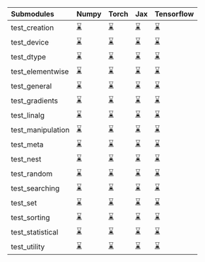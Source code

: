 | Submodules        | Numpy                                                                                                                           | Torch                                                                                                                           | Jax                                                                                                                             | Tensorflow                                                                                                                      |
|:------------------|:--------------------------------------------------------------------------------------------------------------------------------|:--------------------------------------------------------------------------------------------------------------------------------|:--------------------------------------------------------------------------------------------------------------------------------|:--------------------------------------------------------------------------------------------------------------------------------|
| test_creation     | <a href="https://github.com/unifyai/ivy/runs/8095357288?check_suite_focus=true" rel="noopener noreferrer" target="_blank">⌛</a> | <a href="https://github.com/unifyai/ivy/runs/8095360244?check_suite_focus=true" rel="noopener noreferrer" target="_blank">⌛</a> | <a href="https://github.com/unifyai/ivy/runs/8095363030?check_suite_focus=true" rel="noopener noreferrer" target="_blank">⌛</a> | <a href="https://github.com/unifyai/ivy/runs/8095365408?check_suite_focus=true" rel="noopener noreferrer" target="_blank">⌛</a> |
| test_device       | <a href="https://github.com/unifyai/ivy/runs/8095357465?check_suite_focus=true" rel="noopener noreferrer" target="_blank">⌛</a> | <a href="https://github.com/unifyai/ivy/runs/8095360380?check_suite_focus=true" rel="noopener noreferrer" target="_blank">⌛</a> | <a href="https://github.com/unifyai/ivy/runs/8095363180?check_suite_focus=true" rel="noopener noreferrer" target="_blank">⌛</a> | <a href="https://github.com/unifyai/ivy/runs/8095365602?check_suite_focus=true" rel="noopener noreferrer" target="_blank">⌛</a> |
| test_dtype        | <a href="https://github.com/unifyai/ivy/runs/8095357623?check_suite_focus=true" rel="noopener noreferrer" target="_blank">⌛</a> | <a href="https://github.com/unifyai/ivy/runs/8095360542?check_suite_focus=true" rel="noopener noreferrer" target="_blank">⌛</a> | <a href="https://github.com/unifyai/ivy/runs/8095363329?check_suite_focus=true" rel="noopener noreferrer" target="_blank">⌛</a> | <a href="https://github.com/unifyai/ivy/runs/8095365772?check_suite_focus=true" rel="noopener noreferrer" target="_blank">⌛</a> |
| test_elementwise  | <a href="https://github.com/unifyai/ivy/runs/8095357864?check_suite_focus=true" rel="noopener noreferrer" target="_blank">⌛</a> | <a href="https://github.com/unifyai/ivy/runs/8095360718?check_suite_focus=true" rel="noopener noreferrer" target="_blank">⌛</a> | <a href="https://github.com/unifyai/ivy/runs/8095363510?check_suite_focus=true" rel="noopener noreferrer" target="_blank">⌛</a> | <a href="https://github.com/unifyai/ivy/runs/8095365941?check_suite_focus=true" rel="noopener noreferrer" target="_blank">⌛</a> |
| test_general      | <a href="https://github.com/unifyai/ivy/runs/8095358036?check_suite_focus=true" rel="noopener noreferrer" target="_blank">⌛</a> | <a href="https://github.com/unifyai/ivy/runs/8095360908?check_suite_focus=true" rel="noopener noreferrer" target="_blank">⌛</a> | <a href="https://github.com/unifyai/ivy/runs/8095363645?check_suite_focus=true" rel="noopener noreferrer" target="_blank">⌛</a> | <a href="https://github.com/unifyai/ivy/runs/8095366167?check_suite_focus=true" rel="noopener noreferrer" target="_blank">⌛</a> |
| test_gradients    | <a href="https://github.com/unifyai/ivy/runs/8095358164?check_suite_focus=true" rel="noopener noreferrer" target="_blank">⌛</a> | <a href="https://github.com/unifyai/ivy/runs/8095361174?check_suite_focus=true" rel="noopener noreferrer" target="_blank">⌛</a> | <a href="https://github.com/unifyai/ivy/runs/8095363787?check_suite_focus=true" rel="noopener noreferrer" target="_blank">⌛</a> | <a href="https://github.com/unifyai/ivy/runs/8095366389?check_suite_focus=true" rel="noopener noreferrer" target="_blank">⌛</a> |
| test_linalg       | <a href="https://github.com/unifyai/ivy/runs/8095358328?check_suite_focus=true" rel="noopener noreferrer" target="_blank">⌛</a> | <a href="https://github.com/unifyai/ivy/runs/8095361374?check_suite_focus=true" rel="noopener noreferrer" target="_blank">⌛</a> | <a href="https://github.com/unifyai/ivy/runs/8095363906?check_suite_focus=true" rel="noopener noreferrer" target="_blank">⌛</a> | <a href="https://github.com/unifyai/ivy/runs/8095366607?check_suite_focus=true" rel="noopener noreferrer" target="_blank">⌛</a> |
| test_manipulation | <a href="https://github.com/unifyai/ivy/runs/8095358540?check_suite_focus=true" rel="noopener noreferrer" target="_blank">⌛</a> | <a href="https://github.com/unifyai/ivy/runs/8095361554?check_suite_focus=true" rel="noopener noreferrer" target="_blank">⌛</a> | <a href="https://github.com/unifyai/ivy/runs/8095364075?check_suite_focus=true" rel="noopener noreferrer" target="_blank">⌛</a> | <a href="https://github.com/unifyai/ivy/runs/8095366877?check_suite_focus=true" rel="noopener noreferrer" target="_blank">⌛</a> |
| test_meta         | <a href="https://github.com/unifyai/ivy/runs/8095358755?check_suite_focus=true" rel="noopener noreferrer" target="_blank">⌛</a> | <a href="https://github.com/unifyai/ivy/runs/8095361762?check_suite_focus=true" rel="noopener noreferrer" target="_blank">⌛</a> | <a href="https://github.com/unifyai/ivy/runs/8095364206?check_suite_focus=true" rel="noopener noreferrer" target="_blank">⌛</a> | <a href="https://github.com/unifyai/ivy/runs/8095367078?check_suite_focus=true" rel="noopener noreferrer" target="_blank">⌛</a> |
| test_nest         | <a href="https://github.com/unifyai/ivy/runs/8095358979?check_suite_focus=true" rel="noopener noreferrer" target="_blank">⌛</a> | <a href="https://github.com/unifyai/ivy/runs/8095361945?check_suite_focus=true" rel="noopener noreferrer" target="_blank">⌛</a> | <a href="https://github.com/unifyai/ivy/runs/8095364333?check_suite_focus=true" rel="noopener noreferrer" target="_blank">⌛</a> | <a href="https://github.com/unifyai/ivy/runs/8095367294?check_suite_focus=true" rel="noopener noreferrer" target="_blank">⌛</a> |
| test_random       | <a href="https://github.com/unifyai/ivy/runs/8095359201?check_suite_focus=true" rel="noopener noreferrer" target="_blank">⌛</a> | <a href="https://github.com/unifyai/ivy/runs/8095362094?check_suite_focus=true" rel="noopener noreferrer" target="_blank">⌛</a> | <a href="https://github.com/unifyai/ivy/runs/8095364483?check_suite_focus=true" rel="noopener noreferrer" target="_blank">⌛</a> | <a href="https://github.com/unifyai/ivy/runs/8095367655?check_suite_focus=true" rel="noopener noreferrer" target="_blank">⌛</a> |
| test_searching    | <a href="https://github.com/unifyai/ivy/runs/8095359370?check_suite_focus=true" rel="noopener noreferrer" target="_blank">⌛</a> | <a href="https://github.com/unifyai/ivy/runs/8095362248?check_suite_focus=true" rel="noopener noreferrer" target="_blank">⌛</a> | <a href="https://github.com/unifyai/ivy/runs/8095364634?check_suite_focus=true" rel="noopener noreferrer" target="_blank">⌛</a> | <a href="https://github.com/unifyai/ivy/runs/8095367976?check_suite_focus=true" rel="noopener noreferrer" target="_blank">⌛</a> |
| test_set          | <a href="https://github.com/unifyai/ivy/runs/8095359554?check_suite_focus=true" rel="noopener noreferrer" target="_blank">⌛</a> | <a href="https://github.com/unifyai/ivy/runs/8095362408?check_suite_focus=true" rel="noopener noreferrer" target="_blank">⌛</a> | <a href="https://github.com/unifyai/ivy/runs/8095364794?check_suite_focus=true" rel="noopener noreferrer" target="_blank">⌛</a> | <a href="https://github.com/unifyai/ivy/runs/8095368238?check_suite_focus=true" rel="noopener noreferrer" target="_blank">⌛</a> |
| test_sorting      | <a href="https://github.com/unifyai/ivy/runs/8095359749?check_suite_focus=true" rel="noopener noreferrer" target="_blank">⌛</a> | <a href="https://github.com/unifyai/ivy/runs/8095362579?check_suite_focus=true" rel="noopener noreferrer" target="_blank">⌛</a> | <a href="https://github.com/unifyai/ivy/runs/8095364933?check_suite_focus=true" rel="noopener noreferrer" target="_blank">⌛</a> | <a href="https://github.com/unifyai/ivy/runs/8095368413?check_suite_focus=true" rel="noopener noreferrer" target="_blank">⌛</a> |
| test_statistical  | <a href="https://github.com/unifyai/ivy/runs/8095359919?check_suite_focus=true" rel="noopener noreferrer" target="_blank">⌛</a> | <a href="https://github.com/unifyai/ivy/runs/8095362735?check_suite_focus=true" rel="noopener noreferrer" target="_blank">⌛</a> | <a href="https://github.com/unifyai/ivy/runs/8095365097?check_suite_focus=true" rel="noopener noreferrer" target="_blank">⌛</a> | <a href="https://github.com/unifyai/ivy/runs/8095368545?check_suite_focus=true" rel="noopener noreferrer" target="_blank">⌛</a> |
| test_utility      | <a href="https://github.com/unifyai/ivy/runs/8095360077?check_suite_focus=true" rel="noopener noreferrer" target="_blank">⌛</a> | <a href="https://github.com/unifyai/ivy/runs/8095362874?check_suite_focus=true" rel="noopener noreferrer" target="_blank">⌛</a> | <a href="https://github.com/unifyai/ivy/runs/8095365222?check_suite_focus=true" rel="noopener noreferrer" target="_blank">⌛</a> | <a href="https://github.com/unifyai/ivy/runs/8095368725?check_suite_focus=true" rel="noopener noreferrer" target="_blank">⌛</a> |